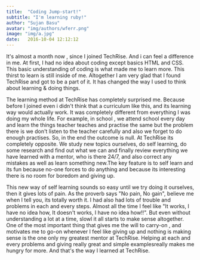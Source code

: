 ```yaml
---
title:  "Coding Jump-start!"
subtitle: "I'm learning ruby!"
author: "Sujan Basu"
avatar: "img/authors/wferr.png"
image: "img/a.jpg"
date:   2016-10-04 12:12:12
---
```



It's almost a month now , since I joined TechRise. And i can feel a difference in me. At first, I had no idea about coding except basics HTML and CSS. This basic understanding of coding is what made me to learn more. This thirst to learn is still inside of me. Altogether I am very glad that I found TechRise and got to be a part of it. It has changed the way I used to think about learning & doing things. 

The learning method at TechRise has completely surprised me. Because before I joined even i didn't think that a curriculum like this, and its learning way would actually work. It was completely different from everything I was doing my whole life. For example, in school , we attend school every day and learn the things teacher teaches and practise the same but the problem there is we don't listen to the teacher carefully and also we forget to do enough practises. So, in the end the outcome is null. At TechRise its completely opposite. We study new topics ourselves, do self learning, do  some research and find out what we can and finally review everything we have learned with a mentor, who is there 24/7, and also correct any mistakes as well as learn something new.The key feature is to self learn and its fun because no-one forces to do anything and because its interesting there is no room for boredom and giving up.

This new way of self learning sounds so easy until we try doing it ourselves, then it gives lots of pain. As the proverb says "No pain, No gain", believe me when I tell you, its totally worth it. I had also had lots of trouble and problems in each and every steps. Almost all the time I feel like "It works, I have no idea how, It doesn't works, I have no idea how!!". But even without understanding a lot at a time, slowl it all starts to make sense altogether.
 One of the most important thing that gives me the will to carry-on , and motivates me to go-on whenever I feel like giving up and nothing is making sense is the one only my greatest mentor at TechRise. Helping at each and every problems 
 and giving really great and simple examplesreally makes me hungry for more. And that's the way I learned at TechRise. 

